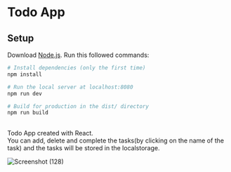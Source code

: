 # Todo App

## Setup
Download [Node.js](https://nodejs.org/en/download/).
Run this followed commands:

``` bash
# Install dependencies (only the first time)
npm install

# Run the local server at localhost:8080
npm run dev

# Build for production in the dist/ directory
npm run build
```
##
Todo App created with React.  
You can add, delete and complete the tasks(by clicking on the name of the task) and the tasks will be stored in the localstorage.

![Screenshot (128)](https://user-images.githubusercontent.com/73068793/140188130-a710fffa-bbc3-4ad3-a689-955dbdf212c5.png)
